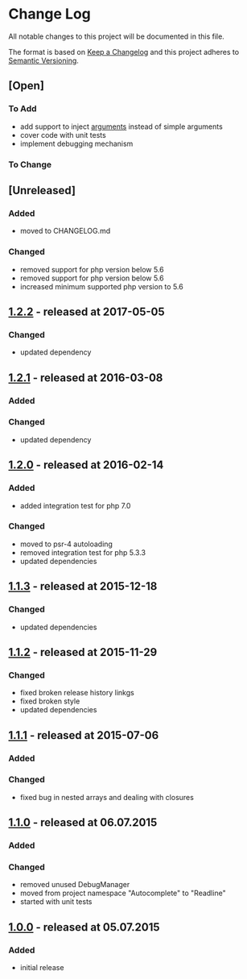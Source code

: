 # Change Log

All notable changes to this project will be documented in this file.

The format is based on [Keep a Changelog](http://keepachangelog.com/)
and this project adheres to [Semantic Versioning](http://semver.org/).

## [Open]

### To Add

* add support to inject [arguments](https://github.com/bazzline/php_component_cli_arguments) instead of simple arguments
* cover code with unit tests
* implement debugging mechanism

### To Change

## [Unreleased]

### Added

* moved to CHANGELOG.md

### Changed

* removed support for php version below 5.6
* removed support for php version below 5.6
* increased minimum supported php version to 5.6

## [1.2.2](https://github.com/bazzline/php_component_cli_arguments/tree/1.2.2) - released at 2017-05-05

### Changed

* updated dependency

## [1.2.1](https://github.com/bazzline/php_component_cli_arguments/tree/1.2.1) - released at 2016-03-08

### Added

### Changed

* updated dependency

## [1.2.0](https://github.com/bazzline/php_component_cli_arguments/tree/1.2.0) - released at 2016-02-14

### Added

* added integration test for php 7.0

### Changed

* moved to psr-4 autoloading
* removed integration test for php 5.3.3
* updated dependencies

## [1.1.3](https://github.com/bazzline/php_component_cli_arguments/tree/1.1.3) - released at 2015-12-18

### Changed

* updated dependencies

## [1.1.2](https://github.com/bazzline/php_component_cli_arguments/tree/1.1.2) - released at 2015-11-29

### Changed

* fixed broken release history linkgs
* fixed broken style
* updated dependencies

## [1.1.1](https://github.com/bazzline/php_component_cli_arguments/tree/1.1.1) - released at 2015-07-06
### Added

### Changed


* fixed bug in nested arrays and dealing with closures

## [1.1.0](https://github.com/bazzline/php_component_cli_arguments/tree/1.1.0) - released at 06.07.2015
### Added

### Changed


* removed unused DebugManager
* moved from project namespace "Autocomplete" to "Readline"
* started with unit tests

## [1.0.0](https://github.com/bazzline/php_component_cli_arguments/tree/1.0.0) - released at 05.07.2015
### Added

* initial release
